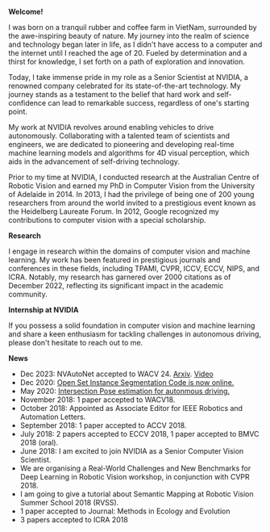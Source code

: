 **Welcome!**

I was born on a tranquil rubber and coffee farm in VietNam, surrounded by the awe-inspiring beauty of nature. My journey into the realm of science and technology began later in life, as I didn't have access to a computer and the internet until I reached the age of 20. Fueled by determination and a thirst for knowledge, I set forth on a path of exploration and innovation.

Today, I take immense pride in my role as a Senior Scientist at NVIDIA, a renowned company celebrated for its state-of-the-art technology. My journey stands as a testament to the belief that hard work and self-confidence can lead to remarkable success, regardless of one's starting point.

My work at NVIDIA revolves around enabling vehicles to drive autonomously. Collaborating with a talented team of scientists and engineers, we are dedicated to pioneering and developing real-time machine learning models and algorithms for 4D visual perception, which aids in the advancement of self-driving technology.

Prior to my time at NVIDIA, I conducted research at the Australian Centre of Robotic Vision and earned my PhD in Computer Vision from the University of Adelaide in 2014. In 2013, I had the privilege of being one of 200 young researchers from around the world invited to a prestigious event known as the Heidelberg Laureate Forum. In 2012, Google recognized my contributions to computer vision with a special scholarship.

**Research**

I engage in research within the domains of computer vision and machine learning. My work has been featured in prestigious journals and conferences in these fields, including TPAMI, CVPR, ICCV, ECCV, NIPS, and ICRA. Notably, my research has garnered over 2000 citations as of December 2022, reflecting its significant impact in the academic community.

**Internship at NVIDIA**

If you possess a solid foundation in computer vision and machine learning and share a keen enthusiasm for tackling challenges in autonomous driving, please don't hesitate to reach out to me.

**News**
* Dec 2023: NVAutoNet accepted to WACV 24. [Arxiv](https://arxiv.org/abs/2303.12976). [Video](https://www.youtube.com/watch?v=cPxVhCJ7kyY)
* Dec 2020: [Open Set Instance Segmentation Code is now online.](https://github.com/trungtpham/open_set_instance_segmentation)
* May 2020: [Intersection Pose estimation for autonmous driving.](https://www.youtube.com/watch?v=KPLTA4S_3Yo)
* November 2018: 1 paper accepted to WACV18.
* October 2018: Appointed as Associate Editor for IEEE Robotics and Automation Letters.
* September 2018: 1 paper accepted to ACCV 2018.
* July 2018: 2 papers accepted to ECCV 2018, 1 paper accepted to BMVC 2018 (oral). 
* June 2018: I am excited to join NVIDIA as a Senior Computer Vision Scientist. 
* We are organising a Real-World Challenges and New Benchmarks for Deep Learning in Robotic Vision workshop, in conjunction with CVPR 2018. 
* I am going to give a tutorial about Semantic Mapping at Robotic Vision Summer School 2018 (RVSS). 
* 1 paper accepted to Journal: Methods in Ecology and Evolution 
* 3 papers accepted to ICRA 2018
